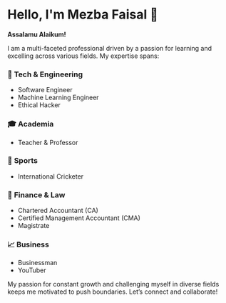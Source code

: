 # Hello, I'm Mezba Faisal 👋  
**Assalamu Alaikum!**

I am a multi-faceted professional driven by a passion for learning and excelling across various fields. My expertise spans:

### 🔧 **Tech & Engineering**  
- Software Engineer  
- Machine Learning Engineer  
- Ethical Hacker  

### 🎓 **Academia**  
- Teacher & Professor  

### 🏏 **Sports**  
- International Cricketer  

### 💼 **Finance & Law**  
- Chartered Accountant (CA)  
- Certified Management Accountant (CMA)  
- Magistrate  

### 📈 **Business**  
- Businessman  
- YouTuber  

My passion for constant growth and challenging myself in diverse fields keeps me motivated to push boundaries. Let’s connect and collaborate!

